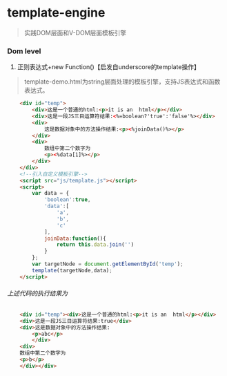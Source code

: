 # template-engine
> 实践DOM层面和V-DOM层面模板引擎

### Dom level
1. 正则表达式+new Function()【启发自underscore的template操作】

> template-demo.html为string层面处理的模板引擎，支持JS表达式和函数表达式。
```html
    <div id="temp">
        <div>这是一个普通的html:<p>it is an  html</p></div>
        <div>这是一段JS三目运算符结果:<%=boolean?'true':'false'%></div>
        <div>
            这是数据对象中的方法操作结果:<p><%joinData()%></p>
        </div>
        <div>
            数组中第二个数字为
            <p><%data[1]%></p>
        </div>
    </div>
    <!--引入自定义模板引擎-->
    <script src="js/template.js"></script>
    <script>
        var data = {
            'boolean':true,
            'data':[
                'a',
                'b',
                'c'
            ],
            joinData:function(){
                return this.data.join('')
            }
        };
        var targetNode = document.getElementById('temp');
        template(targetNode,data);
    </script>
```

###### 上述代码的执行结果为
```html
    <div id="temp"><div>这是一个普通的html:<p>it is an  html</p></div>    
    <div>这是一段JS三目运算符结果:true</div>    
    <div>这是数据对象中的方法操作结果:
        <p>abc</p>    
        </div>    
    <div>        
    数组中第二个数字为        
    <p>b</p>    
    </div></div>
```
